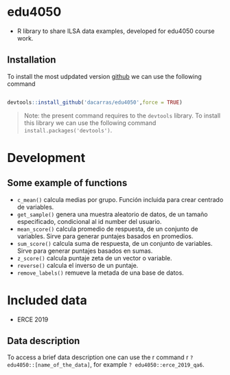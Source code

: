 
# edu4050

- R library to share ILSA data examples, developed for edu4050 course
  work.

## Installation

To install the most udpdated version
[github](https://github.com/dacarras/edu4050) we can use the following
command

``` r

devtools::install_github('dacarras/edu4050',force = TRUE)
```

> Note: the present command requires to the `devtools` library. To
> install this library we can use the following command
> `install.packages('devtools')`.

# Development

## Some example of functions

- `c_mean()` calcula medias por grupo. Función incluida para crear
  centrado de variables.
- `get_sample()` genera una muestra aleatorio de datos, de un tamaño
  especificado, condicional al id number del usuario.
- `mean_score()` calcula promedio de respuesta, de un conjunto de
  variables. Sirve para generar puntajes basados en promedios.
- `sum_score()` calcula suma de respuesta, de un conjunto de variables.
  Sirve para generar puntajes basados en sumas.
- `z_score()` calcula puntaje zeta de un vector o variable.
- `reverse()` calcula el inverso de un puntaje.
- `remove_labels()` remueve la metada de una base de datos.

# Included data

- ERCE 2019

## Data description

To access a brief data description one can use the r command r
`? edu4050::[name_of_the_data]`, for example `? edu4050::erce_2019_qa6`.
